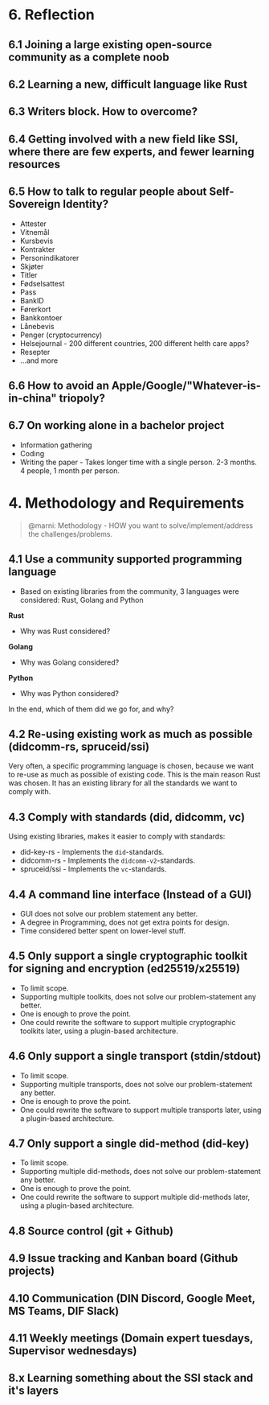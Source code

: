 # 6. Reflection

## 6.1 Joining a large existing open-source community as a complete noob

## 6.2 Learning a new, difficult language like Rust

## 6.3 Writers block. How to overcome?

## 6.4 Getting involved with a new field like SSI, where there are few experts, and fewer learning resources

## 6.5 How to talk to regular people about Self-Sovereign Identity?

- Attester
- Vitnemål
- Kursbevis
- Kontrakter
- Personindikatorer
- Skjøter
- Titler
- Fødselsattest
- Pass
- BankID
- Førerkort
- Bankkontoer
- Lånebevis
- Penger (cryptocurrency)
- Helsejournal - 200 different countries, 200 different helth care apps?
- Resepter
- ...and more

## 6.6 How to avoid an Apple/Google/"Whatever-is-in-china" triopoly?


## 6.7 On working alone in a bachelor project

- Information gathering
- Coding
- Writing the paper - Takes longer time with a single person. 2-3 months. 4 people, 1 month per person.


# 4. Methodology and Requirements

>@marni: Methodology - HOW you want to solve/implement/address the challenges/problems.

## 4.1 Use a community supported programming language

- Based on existing libraries from the community, 3 languages were considered: Rust, Golang and Python

**Rust**
- Why was Rust considered?

**Golang**
- Why was Golang considered?

**Python**
- Why was Python considered?

In the end, which of them did we go for, and why?

## 4.2 Re-using existing work as much as possible (didcomm-rs, spruceid/ssi)

Very often, a specific programming language is chosen, because we want to re-use as much as possible of existing code. This is the main reason Rust was chosen. It has an existing library for all the standards we want to comply with.

## 4.3 Comply with standards (did, didcomm, vc)

Using existing libraries, makes it easier to comply with standards:
- did-key-rs - Implements the `did`-standards.
- didcomm-rs - Implements the `didcomm-v2`-standards.
- spruceid/ssi - Implements the `vc`-standards.

## 4.4 A command line interface (Instead of a GUI)

- GUI does not solve our problem statement any better.
- A degree in Programming, does not get extra points for design.
- Time considered better spent on lower-level stuff.

## 4.5 Only support a single cryptographic toolkit for signing and encryption (ed25519/x25519)

- To limit scope.
- Supporting multiple toolkits, does not solve our problem-statement any better.
- One is enough to prove the point.
- One could rewrite the software to support multiple cryptographic toolkits later, using a plugin-based architecture.

## 4.6 Only support a single transport (stdin/stdout)

- To limit scope.
- Supporting multiple transports, does not solve our problem-statement any better.
- One is enough to prove the point.
- One could rewrite the software to support multiple transports later, using a plugin-based architecture.

## 4.7 Only support a single did-method (did-key)

- To limit scope.
- Supporting multiple did-methods, does not solve our problem-statement any better.
- One is enough to prove the point.
- One could rewrite the software to support multiple did-methods later, using a plugin-based architecture.

## 4.8 Source control (git + Github)

## 4.9 Issue tracking and Kanban board (Github projects)

## 4.10 Communication (DIN Discord, Google Meet, MS Teams, DIF Slack)

## 4.11 Weekly meetings (Domain expert tuesdays, Supervisor wednesdays)


## 8.x Learning something about the SSI stack and it's layers

